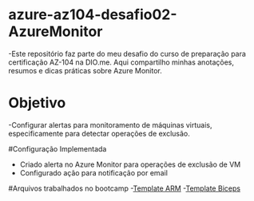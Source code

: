 # azure-az104-desafio02-AzureMonitor
-Este repositório faz parte do meu desafio do curso de preparação para certificação AZ-104 na DIO.me. Aqui compartilho minhas anotações, resumos e dicas práticas sobre Azure Monitor.

# Objetivo
-Configurar alertas para monitoramento de máquinas virtuais, especificamente para detectar operações de exclusão.

#Configuração Implementada
- Criado alerta no Azure Monitor para operações de exclusão de VM
- Configurado ação para notificação por email

#Arquivos trabalhados no bootcamp
-[Template ARM](./templates/arm.json)
-[Template Biceps](./templates/template.biceps)
